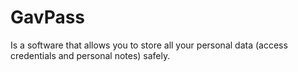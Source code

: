 # GavPass

Is a software that allows you to store all your personal data (access credentials and personal notes) safely.
